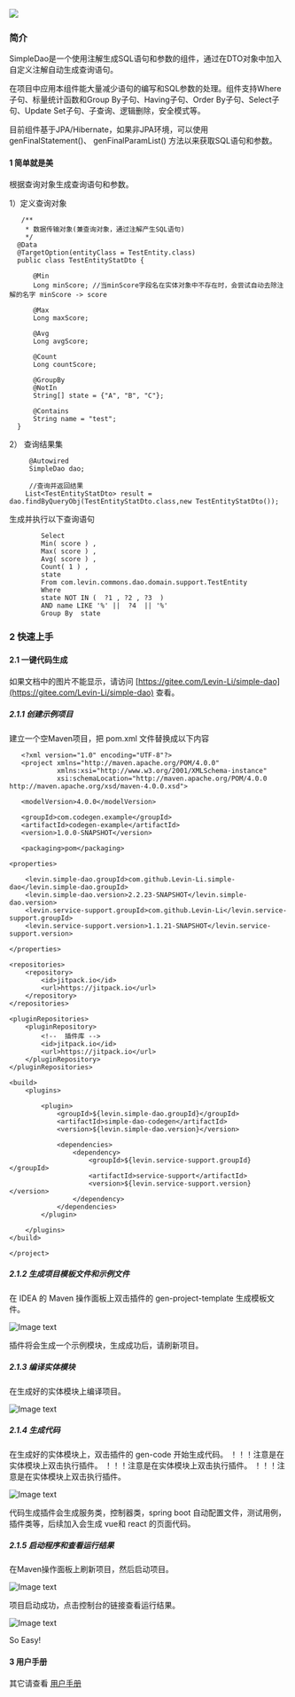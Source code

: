 
[![](https://jitpack.io/v/Levin-Li/simple-dao.svg)](https://jitpack.io/#Levin-Li/simple-dao)

### 简介 
   
   SimpleDao是一个使用注解生成SQL语句和参数的组件，通过在DTO对象中加入自定义注解自动生成查询语句。

   在项目中应用本组件能大量减少语句的编写和SQL参数的处理。组件支持Where子句、标量统计函数和Group By子句、Having子句、Order By子句、Select子句、Update Set子句、子查询、逻辑删除，安全模式等。
 
   目前组件基于JPA/Hibernate，如果非JPA环境，可以使用  genFinalStatement()、 genFinalParamList() 方法以来获取SQL语句和参数。
    
#### 1 简单就是美
   
   根据查询对象生成查询语句和参数。
   
   1）定义查询对象
  
       /**
        * 数据传输对象(兼查询对象，通过注解产生SQL语句)
        */
      @Data
      @TargetOption(entityClass = TestEntity.class)
      public class TestEntityStatDto {
             
          @Min
          Long minScore; //当minScore字段名在实体对象中不存在时，会尝试自动去除注解的名字 minScore -> score
          
          @Max
          Long maxScore;
      
          @Avg
          Long avgScore;
      
          @Count
          Long countScore;
      
          @GroupBy
          @NotIn
          String[] state = {"A", "B", "C"}; 
      
          @Contains
          String name = "test"; 
      }
   
   2） 查询结果集 
        
         @Autowired
         SimpleDao dao;
         
         //查询并返回结果
        List<TestEntityStatDto> result =  dao.findByQueryObj(TestEntityStatDto.class,new TestEntityStatDto());   

   生成并执行以下查询语句
   
            Select 
            Min( score ) , 
            Max( score ) , 
            Avg( score ) , 
            Count( 1 ) , 
            state  
            From com.levin.commons.dao.domain.support.TestEntity     
            Where 
            state NOT IN (  ?1 , ?2 , ?3  ) 
            AND name LIKE '%' ||  ?4  || '%'  
            Group By  state
        
 
### 2 快速上手

#### 2.1 一键代码生成

  如果文档中的图片不能显示，请访问 [https://gitee.com/Levin-Li/simple-dao](https://gitee.com/Levin-Li/simple-dao) 查看。
   
##### 2.1.1 创建示例项目
   
   建立一个空Maven项目，把 pom.xml 文件替换成以下内容
   
       <?xml version="1.0" encoding="UTF-8"?>
       <project xmlns="http://maven.apache.org/POM/4.0.0"
                xmlns:xsi="http://www.w3.org/2001/XMLSchema-instance"
                xsi:schemaLocation="http://maven.apache.org/POM/4.0.0 http://maven.apache.org/xsd/maven-4.0.0.xsd">
        
       <modelVersion>4.0.0</modelVersion>
     
       <groupId>com.codegen.example</groupId>
       <artifactId>codegen-example</artifactId>
       <version>1.0.0-SNAPSHOT</version>
   
       <packaging>pom</packaging>
     
    <properties>

        <levin.simple-dao.groupId>com.github.Levin-Li.simple-dao</levin.simple-dao.groupId>
        <levin.simple-dao.version>2.2.23-SNAPSHOT</levin.simple-dao.version> 
        <levin.service-support.groupId>com.github.Levin-Li</levin.service-support.groupId>
        <levin.service-support.version>1.1.21-SNAPSHOT</levin.service-support.version>

    </properties>
  
    <repositories> 
        <repository>
            <id>jitpack.io</id>
            <url>https://jitpack.io</url>
        </repository> 
    </repositories>

    <pluginRepositories>
        <pluginRepository>
            <!--  插件库 -->
            <id>jitpack.io</id>
            <url>https://jitpack.io</url>
        </pluginRepository>
    </pluginRepositories>

    <build>
        <plugins>

            <plugin>
                <groupId>${levin.simple-dao.groupId}</groupId>
                <artifactId>simple-dao-codegen</artifactId>
                <version>${levin.simple-dao.version}</version>

                <dependencies>
                    <dependency>
                        <groupId>${levin.service-support.groupId}</groupId>
                        <artifactId>service-support</artifactId>
                        <version>${levin.service-support.version}</version>
                    </dependency>
                </dependencies>
            </plugin>
 
        </plugins>
    </build>
    
    </project>


##### 2.1.2 生成项目模板文件和示例文件

   在 IDEA 的 Maven 操作面板上双击插件的 gen-project-template 生成模板文件。
   
   ![Image text](./simple-dao-code-gen/src/main/resources/public/images/step-1.png)
   
   插件将会生成一个示例模块，生成成功后，请刷新项目。
   
     
##### 2.1.3 编译实体模块

   在生成好的实体模块上编译项目。
    
   ![Image text](./simple-dao-code-gen/src/main/resources/public/images/step-2.png)

##### 2.1.4 生成代码

   在生成好的实体模块上，双击插件的 gen-code 开始生成代码。
   ！！！注意是在实体模块上双击执行插件。
   ！！！注意是在实体模块上双击执行插件。
   ！！！注意是在实体模块上双击执行插件。
   
   ![Image text](./simple-dao-code-gen/src/main/resources/public/images/step-3.png)    
    
   代码生成插件会生成服务类，控制器类，spring boot 自动配置文件，测试用例，插件类等，后续加入会生成 vue和 react 的页面代码。
         
##### 2.1.5 启动程序和查看运行结果
   
   在Maven操作面板上刷新项目，然后启动项目。
    
   ![Image text](./simple-dao-code-gen/src/main/resources/public/images/step-4.png)     
           
   项目启动成功，点击控制台的链接查看运行结果。    
   
   ![Image text](./simple-dao-code-gen/src/main/resources/public/images/step-5.png)    
   
   So Easy!  
        

#### 3 用户手册
     
   其它请查看 [用户手册](./manual.md) 
 


